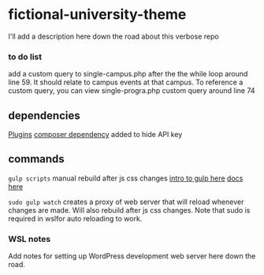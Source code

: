 # fictional-university-theme

I'll add a description here down the road about this verbose repo

### to do list

add a custom query to single-campus.php after the the while loop around line 59. It should relate to campus events at that campus.
To reference a custom query, you can view single-progra.php custom query around line 74

## dependencies

[Plugins](./plugins-used.md)
[composer dependency](https://github.com/vlucas/phpdotenv) added to hide API key

## commands

``` gulp scripts ``` manual rebuild after js css changes [intro to gulp here](https://css-tricks.com/gulp-for-beginners/) [docs here](https://gulpjs.com/docs/en/getting-started/quick-start)

``` sudo gulp watch ``` creates a proxy of web server that will reload whenever changes are made. Will also rebuild after js css changes. Note that sudo is required in wslfor auto reloading to work.

### WSL notes

Add notes for setting up WordPress development web server here down the road.
